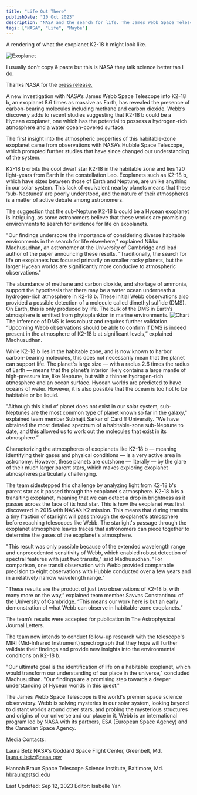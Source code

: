 ```yaml
---
title: "Life Out There"
publishDate: "10 Oct 2023"
description: "NASA and the search for life. The James Webb Space Telescope continues to impress."
tags: ["NASA", "Life", "Maybe"]
---
```

A rendering of what the exoplanet K2-18 b might look like.

![Exoplanet](https://applegate-paul.mo.cloudinary.net/zoom/EXOPLANET-K2-18-b.jpg)

I usually don't copy & paste but this is NASA they talk science better tan I do.

Thanks NASA for the [press release.](https://www.nasa.gov/goddard/2023/webb-discovers-methane-carbon-dioxide-in-atmosphere-of-k2-18b)

A new investigation with NASA’s James Webb Space Telescope into K2-18 b, an exoplanet 8.6 times as massive as Earth, has revealed the presence of carbon-bearing molecules including methane and carbon dioxide. Webb’s discovery adds to recent studies suggesting that K2-18 b could be a Hycean exoplanet, one which has the potential to possess a hydrogen-rich atmosphere and a water ocean-covered surface.

The first insight into the atmospheric properties of this habitable-zone exoplanet came from observations with NASA’s Hubble Space Telescope, which prompted further studies that have since changed our understanding of the system.

K2-18 b orbits the cool dwarf star K2-18 in the habitable zone and lies 120 light-years from Earth in the constellation Leo. Exoplanets such as K2-18 b, which have sizes between those of Earth and Neptune, are unlike anything in our solar system. This lack of equivalent nearby planets means that these ‘sub-Neptunes’ are poorly understood, and the nature of their atmospheres is a matter of active debate among astronomers.

The suggestion that the sub-Neptune K2-18 b could be a Hycean exoplanet is intriguing, as some astronomers believe that these worlds are promising environments to search for evidence for life on exoplanets.

"Our findings underscore the importance of considering diverse habitable environments in the search for life elsewhere," explained Nikku Madhusudhan, an astronomer at the University of Cambridge and lead author of the paper announcing these results. "Traditionally, the search for life on exoplanets has focused primarily on smaller rocky planets, but the larger Hycean worlds are significantly more conducive to atmospheric observations."

The abundance of methane and carbon dioxide, and shortage of ammonia, support the hypothesis that there may be a water ocean underneath a hydrogen-rich atmosphere in K2-18 b. These initial Webb observations also provided a possible detection of a molecule called dimethyl sulfide (DMS). On Earth, this is only produced by life. The bulk of the DMS in Earth’s atmosphere is emitted from phytoplankton in marine environments.
![Chart](https://applegate-paul.mo.cloudinary.net/zoom/Methane-Carbon-Dioxide-Atmosphere-K2-18-b.png)
The inference of DMS is less robust and requires further validation. “Upcoming Webb observations should be able to confirm if DMS is indeed present in the atmosphere of K2-18 b at significant levels,” explained Madhusudhan.

While K2-18 b lies in the habitable zone, and is now known to harbor carbon-bearing molecules, this does not necessarily mean that the planet can support life. The planet's large size — with a radius 2.6 times the radius of Earth — means that the planet’s interior likely contains a large mantle of high-pressure ice, like Neptune, but with a thinner hydrogen-rich atmosphere and an ocean surface. Hycean worlds are predicted to have oceans of water. However, it is also possible that the ocean is too hot to be habitable or be liquid.

"Although this kind of planet does not exist in our solar system, sub-Neptunes are the most common type of planet known so far in the galaxy," explained team member Subhajit Sarkar of Cardiff University. “We have obtained the most detailed spectrum of a habitable-zone sub-Neptune to date, and this allowed us to work out the molecules that exist in its atmosphere.”

Characterizing the atmospheres of exoplanets like K2-18 b — meaning identifying their gases and physical conditions — is a very active area in astronomy. However, these planets are outshone — literally — by the glare of their much larger parent stars, which makes exploring exoplanet atmospheres particularly challenging.

The team sidestepped this challenge by analyzing light from K2-18 b's parent star as it passed through the exoplanet's atmosphere. K2-18 b is a transiting exoplanet, meaning that we can detect a drop in brightness as it passes across the face of its host star. This is how the exoplanet was first discovered in 2015 with NASA’s K2 mission. This means that during transits a tiny fraction of starlight will pass through the exoplanet's atmosphere before reaching telescopes like Webb. The starlight's passage through the exoplanet atmosphere leaves traces that astronomers can piece together to determine the gases of the exoplanet's atmosphere.

"This result was only possible because of the extended wavelength range and unprecedented sensitivity of Webb, which enabled robust detection of spectral features with just two transits," said Madhusudhan. "For comparison, one transit observation with Webb provided comparable precision to eight observations with Hubble conducted over a few years and in a relatively narrow wavelength range."

"These results are the product of just two observations of K2-18 b, with many more on the way,” explained team member Savvas Constantinou of the University of Cambridge. “This means our work here is but an early demonstration of what Webb can observe in habitable-zone exoplanets.”

The team’s results were accepted for publication in The Astrophysical Journal Letters.

The team now intends to conduct follow-up research with the telescope's MIRI (Mid-Infrared Instrument) spectrograph that they hope will further validate their findings and provide new insights into the environmental conditions on K2-18 b.

"Our ultimate goal is the identification of life on a habitable exoplanet, which would transform our understanding of our place in the universe," concluded Madhusudhan. "Our findings are a promising step towards a deeper understanding of Hycean worlds in this quest."

The James Webb Space Telescope is the world's premier space science observatory. Webb is solving mysteries in our solar system, looking beyond to distant worlds around other stars, and probing the mysterious structures and origins of our universe and our place in it. Webb is an international program led by NASA with its partners, ESA (European Space Agency) and the Canadian Space Agency.

Media Contacts:

Laura Betz
NASA's Goddard Space Flight Center, Greenbelt, Md.
laura.e.betz@nasa.gov

Hannah Braun
Space Telescope Science Institute, Baltimore, Md.
hbraun@stsci.edu

Last Updated: Sep 12, 2023
Editor: Isabelle Yan

